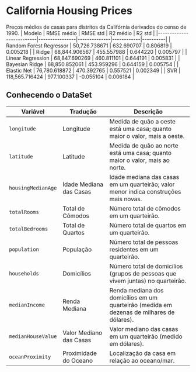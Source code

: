 # California Housing Prices
Preços médios de casas para distritos da Califórnia derivados do censo de 1990.
| Modelo                   | RMSE médio     | RMSE std     | R2 médio   | R2 std   |
|--------------------------|----------------|--------------|------------|----------|
| Random Forest Regressor | 50,726.738671  | 632.690707   | 0.806819   | 0.005218 |
| Ridge                   | 68,844.906567  | 455.557988   | 0.644220   | 0.005797 |
| Linear Regression       | 68,847.690269  | 460.811101   | 0.644191   | 0.005831 |
| Bayesian Ridge          | 68,850.852061  | 453.959296   | 0.644159   | 0.005754 |
| Elastic Net             | 76,780.618872  | 470.392765   | 0.557521   | 0.002349 |
| SVR                     | 118,565.716424 | 977.100337   | -0.055104  | 0.006184 |


## Conhecendo o DataSet
| **Variável**       | **Tradução**            | **Descrição**                                                                             |
| ------------------ | ----------------------- | ----------------------------------------------------------------------------------------- |
| `longitude`        | Longitude               | Medida de quão a oeste está uma casa; quanto maior o valor, mais a oeste.                 |
| `latitude`         | Latitude                | Medida de quão ao norte está uma casa; quanto maior o valor, mais ao norte.               |
| `housingMedianAge` | Idade Mediana das Casas | Idade mediana das casas em um quarteirão; valor menor indica construções mais novas.      |
| `totalRooms`       | Total de Cômodos        | Número total de cômodos em um quarteirão.                                                 |
| `totalBedrooms`    | Total de Quartos        | Número total de quartos em um quarteirão.                                                 |
| `population`       | População               | Número total de pessoas residentes em um quarteirão.                                      |
| `households`       | Domicílios              | Número total de domicílios (grupos de pessoas que vivem juntas) no quarteirão.            |
| `medianIncome`     | Renda Mediana           | Renda mediana dos domicílios em um quarteirão (medida em dezenas de milhares de dólares). |
| `medianHouseValue` | Valor Mediano das Casas | Valor mediano das casas em um quarteirão (medido em dólares).                             |
| `oceanProximity`   | Proximidade do Oceano   | Localização da casa em relação ao oceano/mar.                                             |
